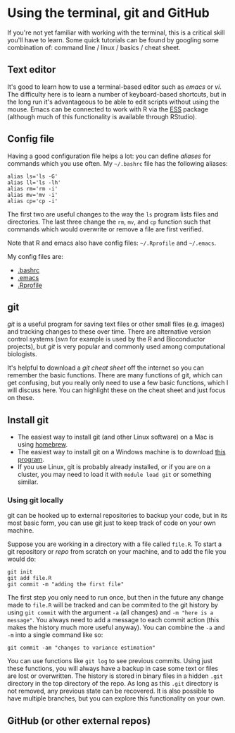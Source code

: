 # Using the terminal, git and GitHub

If you're not yet familiar with working with the terminal, this is a
critical skill you'll have to learn. Some quick tutorials can be found
by googling some combination of: command line / linux / basics / cheat sheet.

## Text editor

It's good to learn how to use a terminal-based editor such as *emacs*
or *vi*. The difficulty here is to learn a number of keyboard-based
shortcuts, but in the long run it's advantageous to be able to edit
scripts without using the mouse. Emacs can be connected to work with R
via the [ESS](https://ess.r-project.org/) package (although much of
this functionality is available through RStudio).

## Config file

Having a good configuration file helps a lot: you can define *aliases*
for commands which you use often. My `~/.bashrc` file has the
following aliases:

```
alias ls='ls -G'
alias ll='ls -lh'
alias rm='rm -i'
alias mv='mv -i'
alias cp='cp -i'
```

The first two are useful changes to the way the `ls` program lists
files and directories. The last three change the `rm`, `mv`, and `cp`
function such that commands which would overwrite or remove a file are
first verified.

Note that R and emacs also have config files: `~/.Rprofile` and
`~/.emacs`.

My config files are:

* [.bashrc](https://gist.github.com/mikelove/d96fb988db039250fb8d)
* [.emacs](https://gist.github.com/mikelove/b0f4eb15a21387ddb534)
* [.Rprofile](https://gist.github.com/mikelove/c3f7ff05ce18541b8b92)

## git

*git* is a useful program for saving text files or other small files
(e.g. images) and tracking changes to these over time. There are
alternative version control systems (*svn* for example is used by the
R and Bioconductor projects), but *git* is very popular and commonly
used among computational biologists.
 
It's helpful to download a *git cheat sheet* off the internet so you
can remember the basic functions. There are many functions of git,
which can get confusing, but you really only need to use a few basic
functions, which I will discuss here. You can highlight these on the
cheat sheet and just focus on these.

## Install git

* The easiest way to install git (and other Linux software) on a Mac is
using [homebrew](http://brew.sh/). 
* The easiest way to install git on a Windows machine is to download
[this program](https://git-for-windows.github.io/). 
* If you use Linux, git is probably already installed, or if you are
  on a cluster, you may need to load it with `module load git` or
  something similar.

### Using git locally

git can be hooked up to external repositories to backup your code, but
in its most basic form, you can use git just to keep track of code on
your own machine.

Suppose you are working in a directory with a file called `file.R`.
To start a git repository or *repo* from scratch on your machine, and
to add the file you would do:

```
git init
git add file.R
git commit -m "adding the first file"
```

The first step you only need to run once, but then in the future any
change made to `file.R` will be tracked and can be commited to the git
history by using `git commit` with the argument `-a` (all changes) and
`-m "here is a message"`. You always need to add a message to each
commit action (this makes the history much more useful anyway). You
can combine the `-a` and `-m` into a single command like so:

```
git commit -am "changes to variance estimation"
```

You can use functions like `git log` to see previous commits. Using
just these functions, you will always have a backup in case some text
or files are lost or overwritten. The history is stored in binary
files in a hidden `.git` directory in the top directory of the repo.
As long as this `.git` directory is not removed, any previous state
can be recovered. It is also possible to have multiple branches, but
you can explore this functionality on your own.

## GitHub (or other external repos)

